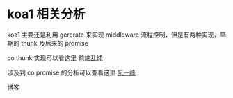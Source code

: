 # koa1 相关分析

koa1 主要还是利用 gererate 来实现 middleware 流程控制，但是有两种实现，早期的 thunk 及后来的 promise

co thunk 实现可以看这里 [前端乱炖](http://www.html-js.com/article/Analysis-of-JS-series-single-row-koa-source-from-zero-two-the-implementation-of-CO)

涉及到 co promise 的分析可以查看这里 [阮一峰](http://es6.ruanyifeng.com/#docs/generator-async#co-%E6%A8%A1%E5%9D%97)

[博客](https://github.com/mly-zju/blog/issues/5)
